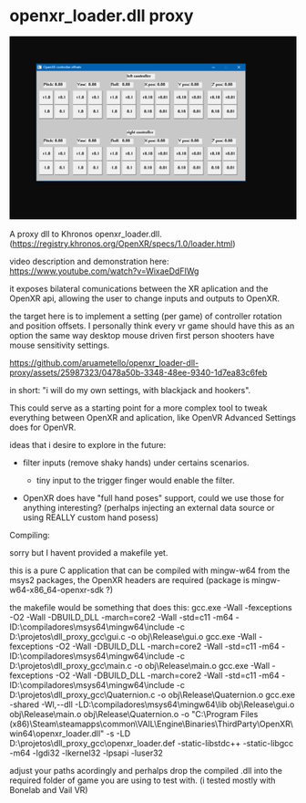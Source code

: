 # openxr_loader.dll proxy

![screenshot](https://github.com/aruametello/openxr_loader-dll-proxy/blob/main/screenshot-2.png?raw=true)

A proxy dll to Khronos openxr_loader.dll. (https://registry.khronos.org/OpenXR/specs/1.0/loader.html)

video description and demonstration here: https://www.youtube.com/watch?v=WixaeDdFIWg

it exposes bilateral comunications between the XR aplication and the OpenXR api, allowing the user to change inputs and outputs to OpenXR.

the target here is to implement a setting (per game) of controller rotation and position offsets. 
I personally think every vr game should have this as an option the same way desktop mouse driven first person shooters have mouse sensitivity settings.


https://github.com/aruametello/openxr_loader-dll-proxy/assets/25987323/0478a50b-3348-48ee-9340-1d7ea83c6feb



in short: "i will do my own settings, with blackjack and hookers".

This could serve as a starting point for a more complex tool to tweak everything between OpenXR and aplication, like OpenVR Advanced Settings does for OpenVR.

ideas that i desire to explore in the future:
 * filter inputs (remove shaky hands) under certains scenarios.
    - tiny input to the trigger finger would enable the filter.
    
 * OpenXR does have "full hand poses" support, could we use those for anything interesting? (perhalps injecting an external data source or using REALLY custom hand posess)
 


Compiling:

sorry but I havent provided a makefile yet.

this is a pure C application that can be compiled with mingw-w64 from the msys2 packages, the OpenXR headers are required (package is mingw-w64-x86_64-openxr-sdk ?) 

the makefile would be something that does this:
gcc.exe -Wall -fexceptions -O2 -Wall -DBUILD_DLL -march=core2 -Wall -std=c11 -m64 -ID:\compiladores\msys64\mingw64\include -c D:\projetos\dll_proxy_gcc\gui.c -o obj\Release\gui.o
gcc.exe -Wall -fexceptions -O2 -Wall -DBUILD_DLL -march=core2 -Wall -std=c11 -m64 -ID:\compiladores\msys64\mingw64\include -c D:\projetos\dll_proxy_gcc\main.c -o obj\Release\main.o
gcc.exe -Wall -fexceptions -O2 -Wall -DBUILD_DLL -march=core2 -Wall -std=c11 -m64 -ID:\compiladores\msys64\mingw64\include -c D:\projetos\dll_proxy_gcc\Quaternion.c -o obj\Release\Quaternion.o
gcc.exe -shared   -Wl,--dll -LD:\compiladores\msys64\mingw64\lib obj\Release\gui.o obj\Release\main.o obj\Release\Quaternion.o  -o "C:\Program Files (x86)\Steam\steamapps\common\VAIL\Engine\Binaries\ThirdParty\OpenXR\win64\openxr_loader.dll" -s -LD D:\projetos\dll_proxy_gcc\openxr_loader.def -static-libstdc++ -static-libgcc -m64  -lgdi32 -lkernel32 -lpsapi -luser32

adjust your paths acordingly and perhalps drop the compiled .dll into the required folder of game you are using to test with. (i tested mostly with Bonelab and Vail VR)


